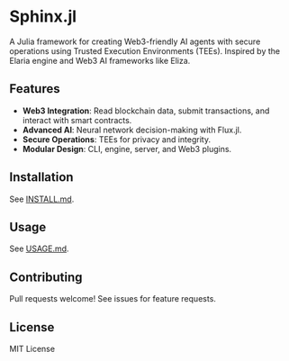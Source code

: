 # Sphinx.jl

A Julia framework for creating Web3-friendly AI agents with secure operations using Trusted Execution Environments (TEEs). Inspired by the Elaria engine and Web3 AI frameworks like Eliza.

## Features
- **Web3 Integration**: Read blockchain data, submit transactions, and interact with smart contracts.
- **Advanced AI**: Neural network decision-making with Flux.jl.
- **Secure Operations**: TEEs for privacy and integrity.
- **Modular Design**: CLI, engine, server, and Web3 plugins.

## Installation
See [INSTALL.md](INSTALL.md).

## Usage
See [USAGE.md](USAGE.md).

## Contributing
Pull requests welcome! See issues for feature requests.

## License
MIT License
